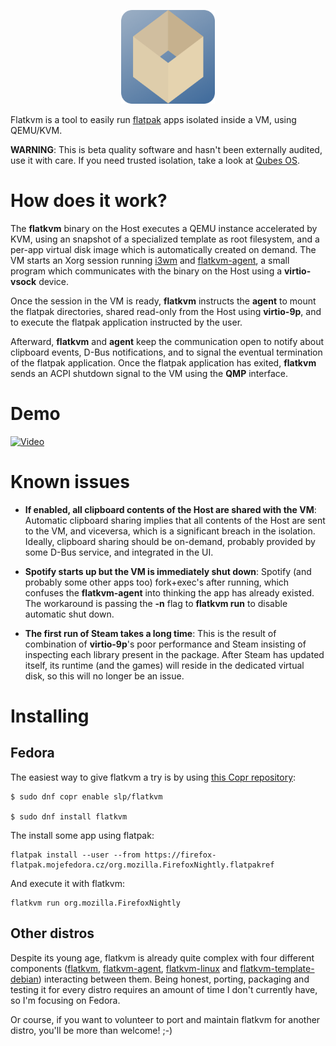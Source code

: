 <p align="center">
  <img src="https://github.com/flatkvm/flatkvm/blob/master/flatkvm.png?raw=true" height="150" width="150" alt="Flatkvm logo"/>
</p>

Flatkvm is a tool to easily run [flatpak](https://flatpak.org/) apps isolated inside a VM, using QEMU/KVM.

**WARNING**: This is beta quality software and hasn't been externally audited, use it with care. If you need trusted isolation, take a look at [Qubes OS](https://www.qubes-os.org/).

# How does it work?

The **flatkvm** binary on the Host executes a QEMU instance accelerated by KVM, using an snapshot of a specialized template as root filesystem, and a per-app virtual disk image which is automatically created on demand. The VM starts an Xorg session running [i3wm](https://i3wm.org/) and [flatkvm-agent](https://github.com/flatkvm/flatkvm-agent), a small program which communicates with the binary on the Host using a **virtio-vsock** device.

Once the session in the VM is ready, **flatkvm** instructs the **agent** to mount the flatpak directories, shared read-only from the Host using **virtio-9p**, and to execute the flatpak application instructed by the user.

Afterward, **flatkvm** and **agent** keep the communication open to notify about clipboard events, D-Bus notifications, and to signal the eventual termination of the flatpak application. Once the flatpak application has exited, **flatkvm** sends an ACPI shutdown signal to the VM using the **QMP** interface.

# Demo

[![Video](https://img.youtube.com/vi/4oju5BRBVpw/maxresdefault.jpg)](https://youtu.be/4oju5BRBVpw)

# Known issues
 
 - **If enabled, all clipboard contents of the Host are shared with the VM**: Automatic clipboard sharing implies that all contents of the Host are sent to the VM, and viceversa, which is a significant breach in the isolation. Ideally, clipboard sharing should be on-demand, probably provided by some D-Bus service, and integrated in the UI.
 
 - **Spotify starts up but the VM is immediately shut down**: Spotify (and probably some other apps too) fork+exec's after running, which confuses the **flatkvm-agent** into thinking the app has already existed. The workaround is passing the **-n** flag to **flatkvm run** to disable automatic shut down.
 
  - **The first run of Steam takes a long time**: This is the result of combination of **virtio-9p**'s poor performance and Steam insisting of inspecting each library present in the package. After Steam has updated itself, its runtime (and the games) will reside in the dedicated virtual disk, so this will no longer be an issue.

 
# Installing
## Fedora
 
The easiest way to give flatkvm a try is by using [this Copr repository](https://copr.fedorainfracloud.org/coprs/slp/flatkvm/):
 
```
$ sudo dnf copr enable slp/flatkvm

$ sudo dnf install flatkvm
```

The install some app using flatpak:

```
flatpak install --user --from https://firefox-flatpak.mojefedora.cz/org.mozilla.FirefoxNightly.flatpakref
```

And execute it with flatkvm:

```
flatkvm run org.mozilla.FirefoxNightly
```
## Other distros

Despite its young age, flatkvm is already quite complex with four different components ([flatkvm](https://github.com/flatkvm/flatkvm), [flatkvm-agent](https://github.com/flatkvm/flatkvm-agent), [flatkvm-linux](https://github.com/flatkvm/flatkvm-linux) and [flatkvm-template-debian](https://github.com/flatkvm/flatkvm-template-debian)) interacting between them. Being honest, porting, packaging and testing it for every distro requires an amount of time I don't currently have, so I'm focusing on Fedora.

Or course, if you want to volunteer to port and maintain flatkvm for another distro, you'll be more than welcome! ;-)
